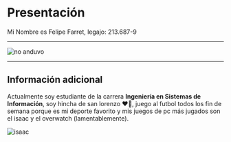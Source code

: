 # Presentación #

Mi Nombre es Felipe Farret, legajo: 213.687-9
***
![no anduvo](https://github.com/user-attachments/assets/8708401b-6f36-4ba8-8669-8762ac220ba2)
***
## Información adicional ##
Actualmente soy estudiante de la carrera **Ingeniería en Sistemas de Información**, soy hincha de san lorenzo ❤️💙, juego al futbol todos los fin de semana porque es mi deporte favorito y mis juegos de pc más jugados son el isaac y el overwatch (lamentablemente).

![isaac](https://github.com/user-attachments/assets/d605d130-8725-44da-812a-31cf5505a422)
